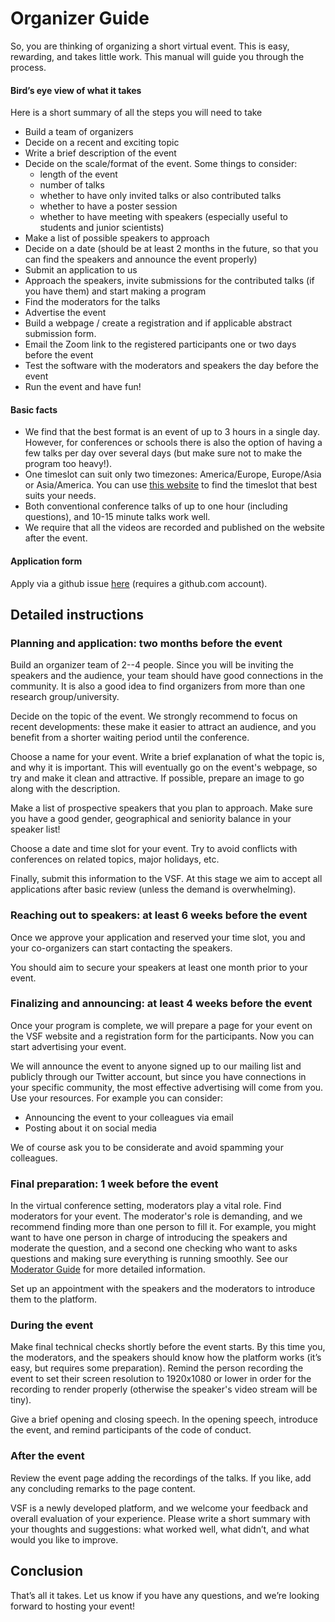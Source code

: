 # Organizer Guide

So, you are thinking of organizing a short virtual event. This is easy, rewarding, and takes little work. This manual will guide you through the process.

#### Bird’s eye view of what it takes
Here is a short summary of all the steps you will need to take

- Build a team of organizers
- Decide on a recent and exciting topic
- Write a brief description of the event
- Decide on the scale/format of the event. Some things to consider: 
  - length of the event
  - number of talks
  - whether to have only invited talks or also contributed talks
  - whether to have a poster session
  - whether to have meeting with speakers (especially useful to students and junior scientists)
- Make a list of possible speakers to approach
- Decide on a date (should be at least 2 months in the future, so that you can find the speakers and announce the event properly)
- Submit an application to us
- Approach the speakers, invite submissions for the contributed talks (if you have them) and start making a program
- Find the moderators for the talks
- Advertise the event
- Build a webpage / create a registration and if applicable abstract submission form.
- Email the Zoom link to the registered participants one or two days before the event
- Test the software with the moderators and speakers the day before the event
- Run the event and have fun!

#### Basic facts

- We find that the best format is an event of up to 3 hours in a single day. However, for conferences or schools there is also the option of having a few talks per day over several days (but make sure not to make the program too heavy!).
- One timeslot can suit only two timezones: America/Europe, Europe/Asia or Asia/America. You can use [this website](https://www.timeanddate.com/worldclock/meeting.html) to find the timeslot that best suits your needs. 
- Both conventional conference talks of up to one hour (including questions), and 10-15 minute talks work well.
- We require that all the videos are recorded and published on the website after the event.

#### Application form

Apply via a github issue [here](https://github.com/virtualscienceforum/virtualscienceforum/issues/new?assignees=&labels=session&template=application.md&title=Please+specify+the+session+title) (requires a github.com account).

## Detailed instructions

### Planning and application: two months before the event

Build an organizer team of 2--4 people. Since you will be inviting the speakers and the audience, your team should have good connections in the community. It is also a good idea to find organizers from more than one research group/university.

Decide on the topic of the event. We strongly recommend to focus on recent developments: these make it easier to attract an audience, and you benefit from a shorter waiting period until the conference.

Choose a name for your event. Write a brief explanation of what the topic is, and why it is important. This will eventually go on the event's webpage, so try and make it clean and attractive. If possible, prepare an image to go along with the description.

Make a list of prospective speakers that you plan to approach. Make sure you have a good gender, geographical and seniority balance in your speaker list!

Choose a date and time slot for your event. Try to avoid conflicts with conferences on related topics, major holidays, etc.

Finally, submit this information to the VSF. At this stage we aim to accept all applications after basic review (unless the demand is overwhelming).

### Reaching out to speakers: at least 6 weeks before the event

Once we approve your application and reserved your time slot, you and your co-organizers can start contacting the speakers.

You should aim to secure your speakers at least one month prior to your event.

### Finalizing and announcing: at least 4 weeks before the event

Once your program is complete, we will prepare a page for your event on the VSF website and a registration form for the participants. Now you can start advertising your event.

We will announce the event to anyone signed up to our mailing list and publicly through our Twitter account, but since you have connections in your specific community, the most effective advertising will come from you. Use your resources. For example you can consider:

- Announcing the event to your colleagues via email
- Posting about it on social media

We of course ask you to be considerate and avoid spamming your colleagues.

### Final preparation: 1 week before the event

In the virtual conference setting, moderators play a vital role. Find moderators for your event. The moderator's role is demanding, and we recommend finding more than one person to fill it. For example, you might want to have one person in charge of introducing the speakers and moderate the question, and a second one checking who want to asks questions and making sure everything is running smoothly. See our [Moderator Guide](https://virtualscienceforum.org/#/moderatorguide) for more detailed information.

Set up an appointment with the speakers and the moderators to introduce them to the platform. 

### During the event

Make final technical checks shortly before the event starts. By this time you, the moderators, and the speakers should know how the platform works (it’s easy, but requires some preparation). Remind the person recording the event to set their screen resolution to 1920x1080 or lower in order for the recording to render properly (otherwise the speaker's video stream will be tiny).

Give a brief opening and closing speech. In the opening speech, introduce the event, and remind participants of the code of conduct.

### After the event

Review the event page adding the recordings of the talks. If you like, add any concluding remarks to the page content.

VSF is a newly developed platform, and we welcome your feedback and overall evaluation of your experience. Please write a short summary with your thoughts and suggestions: what worked well, what didn’t, and what would you like to improve.

## Conclusion

That’s all it takes. Let us know if you have any questions, and we’re looking forward to hosting your event!
